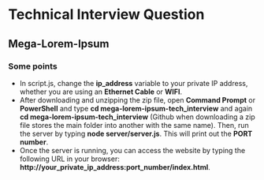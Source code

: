 # Technical Interview Question
## Mega-Lorem-Ipsum

### Some points
- In script.js, change the **ip_address** variable to your private IP address, whether you are using an **Ethernet Cable** or **WIFI**.
- After downloading and unzipping the zip file, open **Command Prompt** or **PowerShell** and type **cd mega-lorem-ipsum-tech_interview** and again **cd mega-lorem-ipsum-tech_interview** (Github when downloading a zip file stores the main folder into another with the same name). Then, run the server by typing **node server/server.js**. This will print out the **PORT number**.
- Once the server is running, you can access the website by typing the following URL in your browser: **http://your_private_ip_address:port_number/index.html**.
